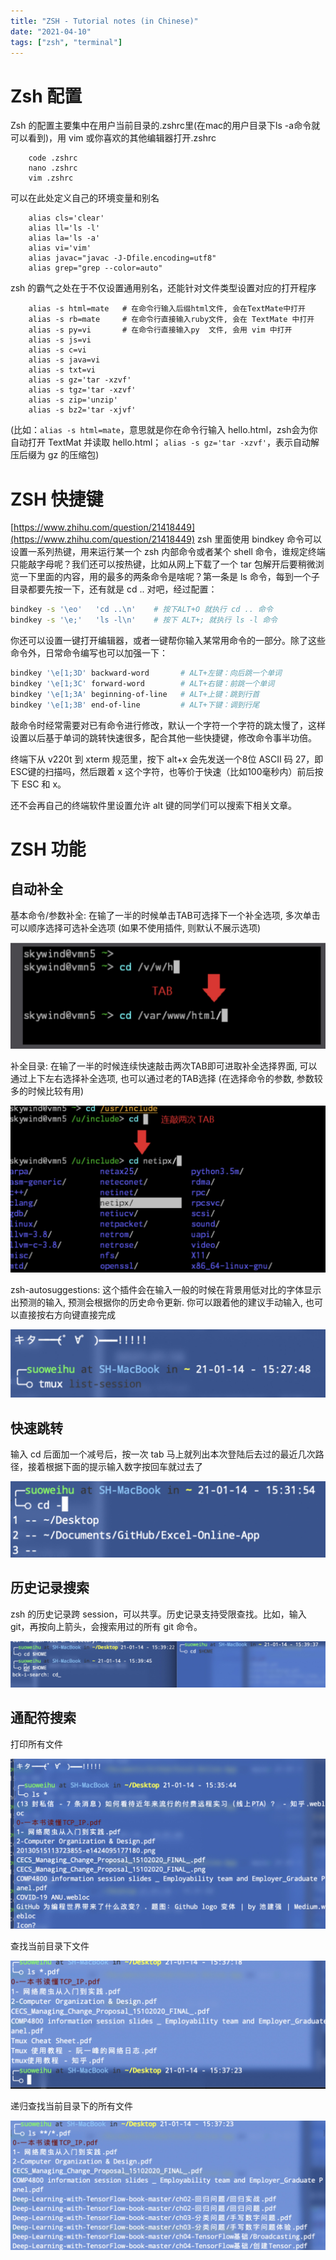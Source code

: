 ```yaml
---
title: "ZSH - Tutorial notes (in Chinese)"
date: "2021-04-10"
tags: ["zsh", "terminal"]
---
```




# Zsh 配置

Zsh 的配置主要集中在用户当前目录的.zshrc里(在mac的用户目录下ls -a命令就可以看到)，用 vim 或你喜欢的其他编辑器打开.zshrc

```
	code .zshrc
	nano .zshrc
	vim .zshrc
```

可以在此处定义自己的环境变量和别名

```
	alias cls='clear'
	alias ll='ls -l'
	alias la='ls -a'
	alias vi='vim'
	alias javac="javac -J-Dfile.encoding=utf8"
	alias grep="grep --color=auto"
```

zsh 的霸气之处在于不仅设置通用别名，还能针对文件类型设置对应的打开程序

```
	alias -s html=mate   # 在命令行输入后缀html文件, 会在TextMate中打开
	alias -s rb=mate     # 在命令行直接输入ruby文件, 会在 TextMate 中打开
	alias -s py=vi       # 在命令行直接输入py  文件, 会用 vim 中打开
	alias -s js=vi
	alias -s c=vi
	alias -s java=vi
	alias -s txt=vi
	alias -s gz='tar -xzvf'
	alias -s tgz='tar -xzvf'
	alias -s zip='unzip'
	alias -s bz2='tar -xjvf'
```

(比如：`alias -s html=mate`，意思就是你在命令行输入 hello.html，zsh会为你自动打开 TextMat 并读取 hello.html； `alias -s gz='tar -xzvf'`，表示自动解压后缀为 gz 的压缩包)



# ZSH 快捷键

[https://www.zhihu.com/question/21418449](https://www.zhihu.com/question/21418449)
zsh 里面使用 bindkey 命令可以设置一系列热键，用来运行某一个 zsh 内部命令或者某个 shell 命令，谁规定终端只能敲字母呢？我们还可以按热键，比如从网上下载了一个 tar 包解开后要稍微浏览一下里面的内容，用的最多的两条命令是啥呢？第一条是 ls 命令，每到一个子目录都要先按一下，还有就是 cd .. 对吧，经过配置：

```bash
bindkey -s '\eo'   'cd ..\n'    # 按下ALT+O 就执行 cd .. 命令
bindkey -s '\e;'   'ls -l\n'    # 按下 ALT+; 就执行 ls -l 命令
```

你还可以设置一键打开编辑器，或者一键帮你输入某常用命令的一部分。除了这些命令外，日常命令编写也可以加强一下：

```bash
bindkey '\e[1;3D' backward-word       # ALT+左键：向后跳一个单词
bindkey '\e[1;3C' forward-word        # ALT+右键：前跳一个单词
bindkey '\e[1;3A' beginning-of-line   # ALT+上键：跳到行首
bindkey '\e[1;3B' end-of-line         # ALT+下键：调到行尾
```

敲命令时经常需要对已有命令进行修改，默认一个字符一个字符的跳太慢了，这样设置以后基于单词的跳转快速很多，配合其他一些快捷键，修改命令事半功倍。

终端下从 v220t 到 xterm 规范里，按下 alt+x 会先发送一个8位 ASCII 码 27，即 ESC键的扫描吗，然后跟着 x 这个字符，也等价于快速（比如100毫秒内）前后按下 ESC 和 x。

还不会再自己的终端软件里设置允许 alt 键的同学们可以搜索下相关文章。



# ZSH 功能

## 自动补全

基本命令/参数补全: 在输了一半的时候单击TAB可选择下一个补全选项, 多次单击可以顺序选择可选补全选项 (如果不使用插件, 则默认不展示选项)

![2023.11.23 - 210442](2023.11.23%20-%20210442.jpg)

补全目录: 在输了一半的时候连续快速敲击两次TAB即可进取补全选择界面, 可以通过上下左右选择补全选项, 也可以通过老的TAB选择 (在选择命令的参数, 参数较多的时候比较有用)

![2023.11.23 - 210451](2023.11.23%20-%20210451.jpg)

zsh-autosuggestions: 这个插件会在输入一般的时候在背景用低对比的字体显示出预测的输入, 预测会根据你的历史命令更新. 你可以跟着他的建议手动输入, 也可以直接按右方向键直接完成

![2023.11.23 - 210502](2023.11.23%20-%20210502.jpg)

## 快速跳转

输入 cd 后面加一个减号后，按一次 tab 马上就列出本次登陆后去过的最近几次路径，接着根据下面的提示输入数字按回车就过去了

![2023.11.23 - 210513](2023.11.23%20-%20210513.jpg)



## 历史记录搜索

zsh 的历史记录跨 session，可以共享。历史记录支持受限查找。比如，输入git，再按向上箭头，会搜索用过的所有 git 命令。

![2023.11.23 - 210531](2023.11.23%20-%20210531.jpg)



## 通配符搜索

打印所有文件

![2023.11.23 - 210543](2023.11.23%20-%20210543.jpg)

查找当前目录下文件

![2023.11.23 - 210634](2023.11.23%20-%20210634.jpg)

递归查找当前目录下的所有文件

![2023.11.23 - 210611](2023.11.23%20-%20210611.jpg)


